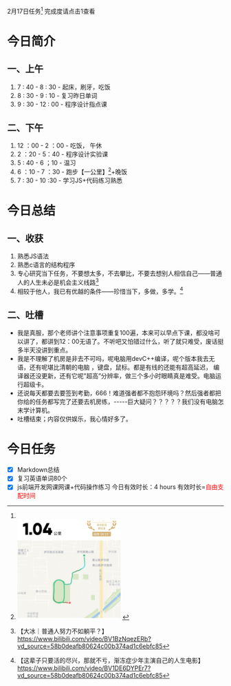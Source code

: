 <a herf="">2月17日任务[^1]</a> 完成度请点击1查看
# <font face="仿宋">今日简介 </font>
## <font face="楷体"> 一、上午</font>
1. 7 : 40 - 8 : 30 - 起床，刷牙，吃饭
2. 8 : 30 - 9 : 10 - 复习昨日单词
3. 9 : 30 - 12 : 00 - 程序设计指点课 

## <font face="楷体"> 二、下午</font>
1. 12 ：00 - 2 ：00 - 吃饭， 午休
2. 2 ：20 - 5：40 - 程序设计实验课
3. 5 : 40  - 6 ；10 - 温习
4. 6 ：10  - 7 ：30 - 跑步【一公里】[^2]+晚饭
5. 7 : 30 - 10 :30 - 学习JS+代码练习熟悉


# <font face="仿宋">今日总结 </font>
## <font face="楷体"> 一、收获</font>
1. 熟悉JS语法
2. 熟悉c语言的结构程序
3. 专心研究当下任务，不要想太多，不去攀比，不要去想别人相信自己——普通人的人生未必是机会主义线路[^3]
4. 相较于他人，我已有优越的条件——珍惜当下，多做，多学。[^4]

## <font face="楷体"> 二、吐槽</font>

  -  我是真服，那个老师讲个注意事项重复100遍，本来可以早点下课，都没啥可以讲了，都讲到12：00无语了。不听吧又怕错过什么，听了就只难受，废话挺多半天没讲到重点。
  -  我是不理解了机房是非去不可吗，呢电脑用devC++编译，呢个版本我去无语，还有呢堪比清朝的电脑 ，键盘，鼠标。都是有线的还能有超高延迟，
   编译器还没更新，还有它呢”超高”分辨率，做三个多小时眼睛真是难受。电脑运行超级卡。
  - 还说每天都要去要签到考勤，666！难道强者都不抱怨环境吗？然后强者都把你给的任务都写完了还要去机房练，-----巨大疑问？？？？？我们没有电脑怎末学计算机。
  - 吐槽结束；内容仅供娱乐，我心情好多了。


# <font face="仿宋">今日任务 </font>
 [^1]:
   - [x] Markdown总结
   - [x] 复习英语单词80个   
   - [x] js前端开发网课网课+代码操作练习
    今日有效时长：4 hours
    有效时长=<font color="red" face="仿宋" >自由支配时间</font>
[^2]:<img src="/img/ran_2-17.jpg" style="width:50%">
[^3]:【大冰｜普通人努力不如躺平？】https://www.bilibili.com/video/BV1BzNqezERb?vd_source=58b0deafb80624c00b374ad1c6ebfc85
[^4]:【这辈子只要活的尽兴，那就不亏，渐冻症少年主演自己的人生电影】https://www.bilibili.com/video/BV1DE6DYPEr7?vd_source=58b0deafb80624c00b374ad1c6ebfc85